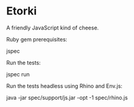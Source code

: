 
# Etorki

A friendly JavaScript kind of cheese.

Ruby gem prerequisites:

  jspec
  
Run the tests:

  jspec run

Run the tests headless using Rhino and Env.js:

  java -jar spec/support/js.jar -opt -1 spec/rhino.js
